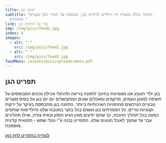 ```yaml
---
title: תזונה בגן
subtitle: "התזונה כחלק משגרת חיי הילדים והילדות בגן, מבוססת על חומרי גלם טבעיים
  ואיכותיים "
link: עוד על התזונה בגן
img: /img/pics/food1.jpg
index: 4
images:
  - alt: " "
    src: /img/pics/food1.jpg
  - alt: " "
    src: /img/pics/food2.jpg
foodMenu: /assets/pics/uploads/menu.pdf
---
```


## תפריט הגן

בגן ילדי הטבע אנו מאמינות בחינוך לתזונה בריאה ולהרגלי אכילה נכונים המבוססים על חשיפה למגוון טעמים, מרקמים ומאכלים שונים המתבשלים יום יום בגן על בסיס מוצרים טבעיים הנרכשים מהחנויות האיכותיות ביותר. התזונה בגן מתבססת בעיקר על ירקות וקטניות טריים. כל הממרחים בגן נעשים בכל בוקר במטבח שלנו והילדימות שותפים כמעט בכל תהליך ההכנה, כך שהם יודעים מאין הגיע המזון ובאיזו צורה, ואילו תהליכים עבר עד שהפך לאוכל הטעים שלנו.
התפריט נבנה ע"י נטלי שמש - תזונאית קלינית מוסמכת.

[לצפייה בתפריט לחץ כאן](../assets/files/uploads/menu.pdf)

